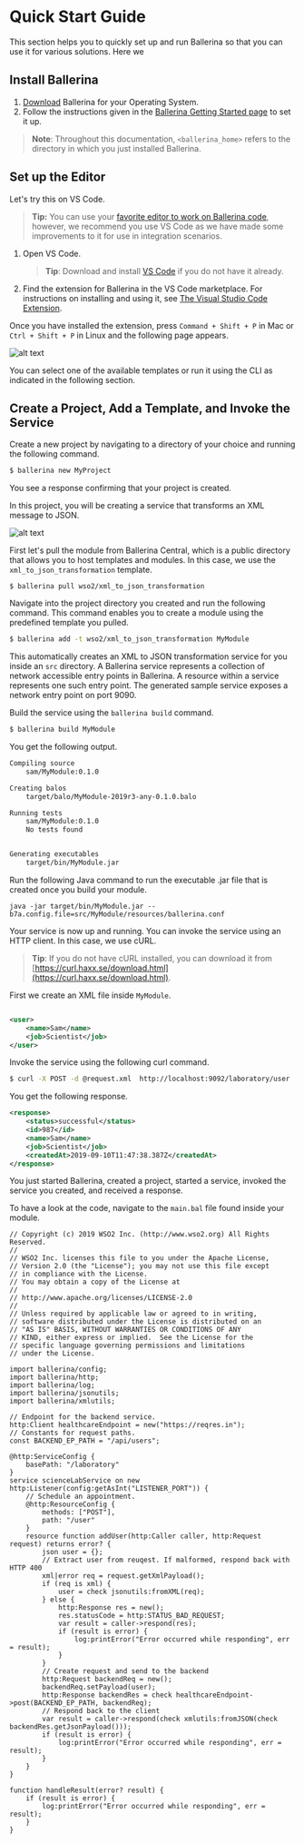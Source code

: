 # Quick Start Guide

This section helps you to quickly set up and run Ballerina so that you can use it for various solutions. Here we 

## Install Ballerina

1. [Download](https://ballerina.io/downloads) Ballerina for your Operating System. 
1. Follow the instructions given in the [Ballerina Getting Started page](https://ballerina.io/learn/getting-started/) to set it up. 

> **Note**: Throughout this documentation, `<ballerina_home>` refers to the directory in which you just installed Ballerina.

## Set up the Editor

Let's try this on VS Code.

> **Tip:** You can use your [favorite editor to work on Ballerina code](https://ballerina.io/learn/tools-ides/), however, we recommend you use VS Code as we have made some improvements to it for use in integration scenarios.

1. Open VS Code.
   > **Tip**: Download and install [VS Code](https://code.visualstudio.com/Download) if you do not have it already.

2. Find the extension for Ballerina in the VS Code marketplace. For instructions on installing and using it, see [The Visual Studio Code Extension](https://ballerina.io/learn/tools-ides/vscode-plugin/).

Once you have installed the extension, press `Command + Shift + P` in Mac or `Ctrl + Shift + P` in Linux and the following page appears.

![alt text](../../assets/img/vs-code-landing.png)

You can select one of the available templates or run it using the CLI as indicated in the following section.

## Create a Project, Add a Template, and Invoke the Service

Create a new project by navigating to a directory of your choice and running the following command. 

```bash
$ ballerina new MyProject
```

You see a response confirming that your project is created.

In this project, you will be creating a service that transforms an XML message to JSON.

![alt text](../../assets/img/xml-json.png)

First let's pull the module from Ballerina Central, which is a public directory that allows you to host templates and modules. In this case, we use the `xml_to_json_transformation` template.

```
$ ballerina pull wso2/xml_to_json_transformation
```

Navigate into the project directory you created and run the following command. This command enables you to create a module using the predefined template you pulled.

```bash
$ ballerina add -t wso2/xml_to_json_transformation MyModule
```

This automatically creates an XML to JSON transformation service for you inside an `src` directory. A Ballerina service represents a collection of network accessible entry points in Ballerina. A resource within a service represents one such entry point. The generated sample service exposes a network entry point on port 9090.

Build the service using the `ballerina build` command.

```bash
$ ballerina build MyModule
```

You get the following output.

```bash
Compiling source
	sam/MyModule:0.1.0

Creating balos
	target/balo/MyModule-2019r3-any-0.1.0.balo

Running tests
    sam/MyModule:0.1.0
	No tests found


Generating executables
	target/bin/MyModule.jar
```

Run the following Java command to run the executable .jar file that is created once you build your module.

```
java -jar target/bin/MyModule.jar --b7a.config.file=src/MyModule/resources/ballerina.conf
```

Your service is now up and running. You can invoke the service using an HTTP client. In this case, we use cURL.

> **Tip**: If you do not have cURL installed, you can download it from [https://curl.haxx.se/download.html](https://curl.haxx.se/download.html).

First we create an XML file inside `MyModule`.

```xml

<user>
    <name>Sam</name>
    <job>Scientist</job>
</user>

```

Invoke the service using the following curl command.

```bash
$ curl -X POST -d @request.xml  http://localhost:9092/laboratory/user  -H "Content-Type: text/xml"
```

You get the following response.

```xml
<response>
    <status>successful</status>
    <id>987</id>
    <name>Sam</name>
    <job>Scientist</job>
    <createdAt>2019-09-10T11:47:38.387Z</createdAt>
</response>

```

You just started Ballerina, created a project, started a service, invoked the service you created, and received a response.

To have a look at the code, navigate to the `main.bal` file found inside your module.

```
// Copyright (c) 2019 WSO2 Inc. (http://www.wso2.org) All Rights Reserved.
//
// WSO2 Inc. licenses this file to you under the Apache License,
// Version 2.0 (the "License"); you may not use this file except
// in compliance with the License.
// You may obtain a copy of the License at
//
// http://www.apache.org/licenses/LICENSE-2.0
//
// Unless required by applicable law or agreed to in writing,
// software distributed under the License is distributed on an
// "AS IS" BASIS, WITHOUT WARRANTIES OR CONDITIONS OF ANY
// KIND, either express or implied.  See the License for the
// specific language governing permissions and limitations
// under the License.

import ballerina/config;
import ballerina/http;
import ballerina/log;
import ballerina/jsonutils;
import ballerina/xmlutils;

// Endpoint for the backend service.
http:Client healthcareEndpoint = new("https://reqres.in");
// Constants for request paths.
const BACKEND_EP_PATH = "/api/users";

@http:ServiceConfig {
    basePath: "/laboratory"
}
service scienceLabService on new http:Listener(config:getAsInt("LISTENER_PORT")) {
    // Schedule an appointment.
    @http:ResourceConfig {
        methods: ["POST"],
        path: "/user"
    }
    resource function addUser(http:Caller caller, http:Request request) returns error? {
        json user = {};
        // Extract user from reuqest. If malformed, respond back with HTTP 400
        xml|error req = request.getXmlPayload();
        if (req is xml) {
            user = check jsonutils:fromXML(req);
        } else {
            http:Response res = new();
            res.statusCode = http:STATUS_BAD_REQUEST;
            var result = caller->respond(res);
            if (result is error) {
                log:printError("Error occurred while responding", err = result);
            }
        }
        // Create request and send to the backend
        http:Request backendReq = new();
        backendReq.setPayload(user);
        http:Response backendRes = check healthcareEndpoint->post(BACKEND_EP_PATH, backendReq);
        // Respond back to the client
        var result = caller->respond(check xmlutils:fromJSON(check backendRes.getJsonPayload()));
        if (result is error) {
            log:printError("Error occurred while responding", err = result);
        }
    }
}

function handleResult(error? result) {
    if (result is error) {
        log:printError("Error occurred while responding", err = result);
    }
}
```
